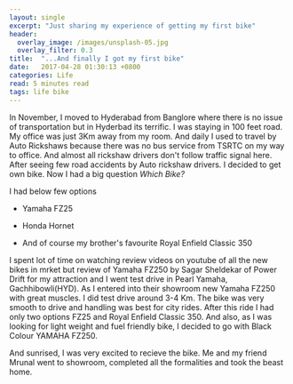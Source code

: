 ```yaml
---
layout: single
excerpt: "Just sharing my experience of getting my first bike"
header:
  overlay_image: /images/unsplash-05.jpg
  overlay_filter: 0.3
title:  "...And finally I got my first bike"
date:   2017-04-28 01:30:13 +0800
categories: Life
read: 5 minutes read
tags: life bike
---
```


In November, I moved to Hyderabad from Banglore where there is no issue of transportation but in Hyderbad its terrific. I was staying in 100 feet road. My office was just 3Km away from my room. And daily I used to travel by Auto Rickshaws because there was no bus service from TSRTC on my way to office. And almost all rickshaw drivers don't follow traffic signal here. After seeing few road accidents by Auto rickshaw drivers. I decided to get own bike. Now I had a big question *Which Bike?*

I had below few options

  * Yamaha FZ25

  * Honda Hornet

  * And of course my brother's favourite Royal Enfield Classic 350

I spent lot of time on watching review videos on youtube of all the new bikes in mrket but review of Yamaha FZ250 by Sagar Sheldekar of Power Drift for my attraction and I went test drive in Pearl Yamaha, Gachhibowli(HYD). As I entered into their showroom new Yamaha FZ250 with great muscles. I did test drive around 3-4 Km. The bike was very smooth to drive and handling was best for city rides. After this ride I had only two options FZ25 and Royal Enfield Classic 350. And also, as I was looking for light weight and fuel friendly bike, I decided to go with Black Colour YAMAHA FZ250.


And sunrised, I was very excited to recieve the bike. Me and my friend Mrunal went to showroom, completed all the formalities and took the beast home.
